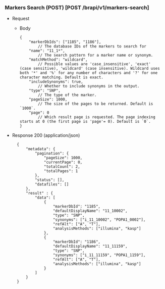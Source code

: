       
### Markers Search (POST) [POST /brapi/v1/markers-search]
+ Request
  + Body
  
        {
            "markerDbIds": ["1185", "1186"], 
                // The database IDs of the markers to search for
            "name": "11_1*", 
                // The search pattern for a marker name or synonym.
            "matchMethod": "wildcard", 
                // Possible values are 'case_insensitive', 'exact' (case sensitive), 'wildcard' (case insensitive). Wildcard uses both '*' and '%' for any number of characters and '?' for one character matching. Default is exact.
            "includeSynonyms": true, 
                // Whether to include synonyms in the output.
            "type": "SNP", 
                // The type of the marker.    
            "pageSize": 1000,
                // The size of the pages to be returned. Default is `1000`.
            "page": 0
                // Which result page is requested. The page indexing starts at 0 (the first page is 'page'= 0). Default is `0`.
        }

+ Response 200 (application/json)

        {
            "metadata": {
                "pagination": {
                    "pageSize": 1000,
                    "currentPage": 0,
                    "totalCount": 2,
                    "totalPages": 1
                },
                "status": [],
                "datafiles": []
            },
            "result" : {
                "data": [
                    {
                        "markerDbId": "1185",
                        "defaultDisplayName": "11_10002",
                        "type": "SNP",
                        "synonyms": ["i_11_10002", "POPA1_0002"],
                        "refAlt": ["A", "T"],
                        "analysisMethods": ["illumina", "kasp"]
                    },
                    {
                        "markerDbId": "1186",
                        "defaultDisplayName": "11_11159",
                        "type": "SNP",
                        "synonyms": ["i_11_11159", "POPA1_1159"],
                        "refAlt": ["A", "T"],
                        "analysisMethods": ["illumina", "kasp"]
                    }
                ]
            }
        }
